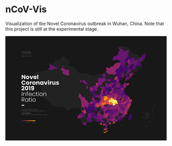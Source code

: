 # nCoV-Vis

Visualization of tbe Novel Coronavirus outbreak in Wuhan, China. Note that this project is still at the experimental stage.

![Preview](assets/showcase.jpg "Preview")